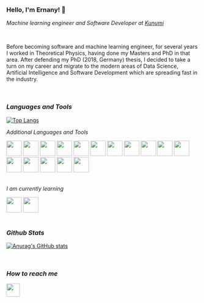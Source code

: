 ### Hello, I'm Ernany! 👋

*Machine learning engineer and Software Developer at [Kunumi](https://www.kunumi.com/)*

<br>

Before becoming software and machine learning engineer, for several years I worked in Theoretical Physics, having done my Masters and PhD in
that area. After defending my PhD (2018, Germany) thesis, I decided to take a turn on my career and migrate to the modern areas of Data
Science, Artificial Intelligence and Software Development which are spreading fast in the industry.

<br>

### *Languages and Tools*


[![Top Langs](https://github-readme-stats.vercel.app/api/top-langs/?username=SchmitzErnany&hide=Macaulay2&layout=compact&theme=default)](https://github.com/SchmitzErnany)


*Additional Languages and Tools*

<div>
<img src="https://cdn.jsdelivr.net/gh/devicons/devicon/icons/react/react-original.svg" width="40" height="40"/>
<img src="https://cdn.jsdelivr.net/gh/devicons/devicon/icons/nodejs/nodejs-original.svg" width="40" height="40"/>
<img src="https://cdn.jsdelivr.net/gh/devicons/devicon/icons/javascript/javascript-original.svg" width="40" height="40"/>
<img src="https://cdn.jsdelivr.net/gh/devicons/devicon/icons/python/python-original.svg" width="40" height="40"/>
<img src="https://cdn.jsdelivr.net/gh/devicons/devicon/icons/git/git-original.svg" width="40" height="40"/>
<img src="https://cdn.jsdelivr.net/gh/devicons/devicon/icons/vscode/vscode-original.svg" width="40" height="40"/>
<img src="https://cdn.jsdelivr.net/gh/devicons/devicon/icons/docker/docker-original.svg" width="40" height="40"/>
<img src="https://cdn.jsdelivr.net/gh/devicons/devicon/icons/googlecloud/googlecloud-original.svg" width="40" height="40"/>
<img src="https://cdn.jsdelivr.net/gh/devicons/devicon/icons/mongodb/mongodb-original.svg" width="40" height="40"/>
<img src="https://cdn.jsdelivr.net/gh/devicons/devicon/icons/mysql/mysql-original.svg" width="40" height="40"/>
<img src="https://cdn.jsdelivr.net/gh/devicons/devicon/icons/sqlite/sqlite-original.svg" width="40" height="40"/>
<img src="https://cdn.jsdelivr.net/gh/devicons/devicon/icons/redis/redis-original.svg" width="40" height="40"/>
<img src="https://cdn.jsdelivr.net/gh/devicons/devicon/icons/express/express-original-wordmark.svg" width="40" height="40"/>
<img src="https://cdn.jsdelivr.net/gh/devicons/devicon/icons/flask/flask-original.svg" width="40" height="40"/>
<img src="https://cdn.jsdelivr.net/gh/devicons/devicon/icons/fastapi/fastapi-original.svg" width="40" height="40"/>
<img src="https://cdn.jsdelivr.net/gh/devicons/devicon/icons/django/django-plain-wordmark.svg" width="40" height="40"/>
</div>

<br>

*I am currently learning*

<div>
<img src="https://cdn.jsdelivr.net/gh/devicons/devicon/icons/c/c-original.svg" width="40" height="40"/>
<img src="https://cdn.jsdelivr.net/gh/devicons/devicon/icons/nginx/nginx-original.svg" width="40" height="40"/>
</div>

<br>

### *Github Stats*


[![Anurag's GitHub stats](https://github-readme-stats.vercel.app/api?username=SchmitzErnany&theme=default&count_private=true&include_all_commits=true&show_icons=true)](https://github.com/SchmitzErnany)

<br>

### *How to reach me*


<a href="https://www.linkedin.com/in/schmitzernany">
<img src="https://cdn.jsdelivr.net/gh/devicons/devicon/icons/linkedin/linkedin-original.svg" width="35" height="35"/>
</a>
